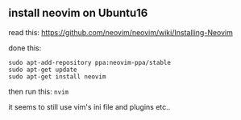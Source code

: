 
install neovim on Ubuntu16
--------------------------

read this:
https://github.com/neovim/neovim/wiki/Installing-Neovim

done this:
```
sudo apt-add-repository ppa:neovim-ppa/stable
sudo apt-get update
sudo apt-get install neovim
```

then run this: `nvim`

it seems to still use vim's ini file and plugins etc..
